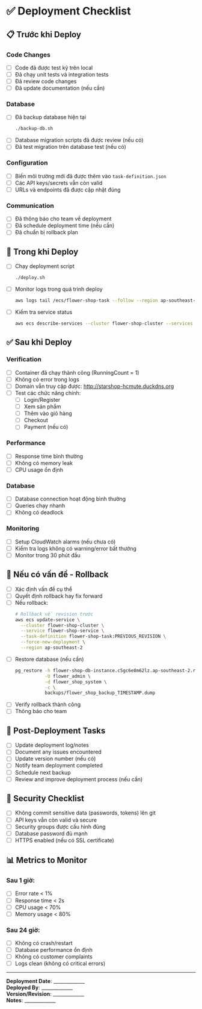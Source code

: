 # ✅ Deployment Checklist

## 📋 Trước khi Deploy

### Code Changes
- [ ] Code đã được test kỹ trên local
- [ ] Đã chạy unit tests và integration tests
- [ ] Đã review code changes
- [ ] Đã update documentation (nếu cần)

### Database
- [ ] Đã backup database hiện tại
  ```bash
  ./backup-db.sh
  ```
- [ ] Database migration scripts đã được review (nếu có)
- [ ] Đã test migration trên database test (nếu có)

### Configuration
- [ ] Biến môi trường mới đã được thêm vào `task-definition.json`
- [ ] Các API keys/secrets vẫn còn valid
- [ ] URLs và endpoints đã được cập nhật đúng

### Communication
- [ ] Đã thông báo cho team về deployment
- [ ] Đã schedule deployment time (nếu cần)
- [ ] Đã chuẩn bị rollback plan

## 🚀 Trong khi Deploy

- [ ] Chạy deployment script
  ```bash
  ./deploy.sh
  ```
- [ ] Monitor logs trong quá trình deploy
  ```bash
  aws logs tail /ecs/flower-shop-task --follow --region ap-southeast-2
  ```
- [ ] Kiểm tra service status
  ```bash
  aws ecs describe-services --cluster flower-shop-cluster --services flower-shop-service --region ap-southeast-2
  ```

## ✅ Sau khi Deploy

### Verification
- [ ] Container đã chạy thành công (RunningCount = 1)
- [ ] Không có error trong logs
- [ ] Domain vẫn truy cập được: http://starshop-hcmute.duckdns.org
- [ ] Test các chức năng chính:
  - [ ] Login/Register
  - [ ] Xem sản phẩm
  - [ ] Thêm vào giỏ hàng
  - [ ] Checkout
  - [ ] Payment (nếu có)

### Performance
- [ ] Response time bình thường
- [ ] Không có memory leak
- [ ] CPU usage ổn định

### Database
- [ ] Database connection hoạt động bình thường
- [ ] Queries chạy nhanh
- [ ] Không có deadlock

### Monitoring
- [ ] Setup CloudWatch alarms (nếu chưa có)
- [ ] Kiểm tra logs không có warning/error bất thường
- [ ] Monitor trong 30 phút đầu

## 🔄 Nếu có vấn đề - Rollback

- [ ] Xác định vấn đề cụ thể
- [ ] Quyết định rollback hay fix forward
- [ ] Nếu rollback:
  ```bash
  # Rollback về revision trước
  aws ecs update-service \
    --cluster flower-shop-cluster \
    --service flower-shop-service \
    --task-definition flower-shop-task:PREVIOUS_REVISION \
    --force-new-deployment \
    --region ap-southeast-2
  ```
- [ ] Restore database (nếu cần)
  ```bash
  pg_restore -h flower-shop-db-instance.c5gc6e8m62lz.ap-southeast-2.rds.amazonaws.com \
             -U flower_admin \
             -d flower_shop_system \
             -c \
             backups/flower_shop_backup_TIMESTAMP.dump
  ```
- [ ] Verify rollback thành công
- [ ] Thông báo cho team

## 📝 Post-Deployment Tasks

- [ ] Update deployment log/notes
- [ ] Document any issues encountered
- [ ] Update version number (nếu có)
- [ ] Notify team deployment completed
- [ ] Schedule next backup
- [ ] Review and improve deployment process (nếu cần)

## 🔐 Security Checklist

- [ ] Không commit sensitive data (passwords, tokens) lên git
- [ ] API keys vẫn còn valid và secure
- [ ] Security groups được cấu hình đúng
- [ ] Database password đủ mạnh
- [ ] HTTPS enabled (nếu có SSL certificate)

## 📊 Metrics to Monitor

### Sau 1 giờ:
- [ ] Error rate < 1%
- [ ] Response time < 2s
- [ ] CPU usage < 70%
- [ ] Memory usage < 80%

### Sau 24 giờ:
- [ ] Không có crash/restart
- [ ] Database performance ổn định
- [ ] Không có customer complaints
- [ ] Logs clean (không có critical errors)

---

**Deployment Date**: _____________  
**Deployed By**: _____________  
**Version/Revision**: _____________  
**Notes**: _____________
